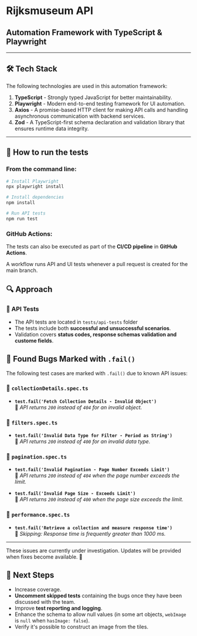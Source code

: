 # Rijksmuseum API

## Automation Framework with TypeScript & Playwright

---

## 🛠️ Tech Stack

The following technologies are used in this automation framework:

1. **TypeScript** - Strongly typed JavaScript for better maintainability.
2. **Playwright** - Modern end-to-end testing framework for UI automation.
3. **Axios** - A promise-based HTTP client for making API calls and handling asynchronous communication with backend services.
4. **Zod** - A TypeScript-first schema declaration and validation library that ensures runtime data integrity.

---

## 🚀 How to run the tests

### From the command line:

```sh
# Install Playwright
npx playwright install

# Install dependencies
npm install

# Run API tests
npm run test

```

### GitHub Actions:

The tests can also be executed as part of the **CI/CD pipeline** in **GitHub Actions**.

A workflow runs API and UI tests whenever a pull request is created for the main branch.

## 🔍 Approach

### 🔗 API Tests

- The API tests are located in `tests/api-tests` folder
- The tests include both **successful and unsuccessful scenarios**.
- Validation covers **status codes, response schemas validation and custome fields**.

## 🐞 Found Bugs Marked with `.fail()`

The following test cases are marked with `.fail()` due to known API issues:

### 📂 `collectionDetails.spec.ts`

- **`test.fail('Fetch Collection Details - Invalid Object')`**  
  🛑 _API returns `200` instead of `404` for an invalid object._

### 📂 `filters.spec.ts`

- **`test.fail('Invalid Data Type for Filter - Period as String')`**  
  🛑 _API returns `200` instead of `400` for an invalid data type._

### 📂 `pagination.spec.ts`

- **`test.fail('Invalid Pagination - Page Number Exceeds Limit')`**  
  🛑 _API returns `200` instead of `404` when the page number exceeds the limit._

- **`test.fail('Invalid Page Size - Exceeds Limit')`**  
  🛑 _API returns `200` instead of `400` when the page size exceeds the limit._

### 📂 `performance.spec.ts`

- **`test.fail('Retrieve a collection and measure response time')`**  
  🛑 _Skipping: Response time is frequently greater than 1000 ms._

---

These issues are currently under investigation. Updates will be provided when fixes become available. 🚧

## 📌 Next Steps

- Increase coverage.
- **Uncomment skipped tests** containing the bugs once they have been discussed with the team.
- Improve **test reporting and logging**.
- Enhance the schema to allow null values (in some art objects, `webImage` is `null` when `hasImage: false`).
- Verify it's possible to construct an image from the tiles.

